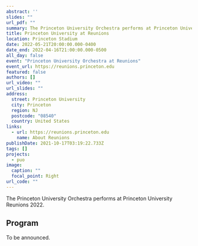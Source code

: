```yaml
---
abstract: ''
slides: ""
url_pdf: ""
summary: The Princeton University Orchestra performs at Princeton University Reunions 2022.
title: Princeton University at Reunions
location: Princeton Stadium
date: 2022-05-21T20:00:00.000-0400
date_end: 2022-04-16T21:00:00.000-0500
all_day: false
event: "Princeton University Orchestra at Reunions"
event_url: https://reunions.princeton.edu
featured: false
authors: []
url_video: ""
url_slides: ""
address:
  street: Princeton University
  city: Princeton
  region: NJ
  postcode: "08540"
  country: United States
links:
  - url: https://reunions.princeton.edu
    name: About Reunions
publishDate: 2021-10-17T03:19:22.733Z
tags: []
projects:
  - puo
image:
  caption: ""
  focal_point: Right
url_code: ""
---
```

The Princeton University Orchestra performs at Princeton University Reunions 2022.

## Program
To be announced.
